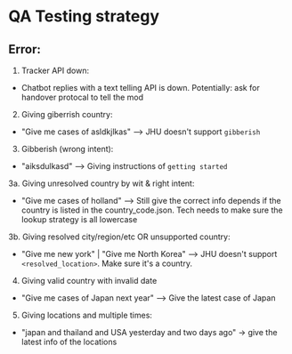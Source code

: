 # QA Testing strategy
## Error:
1. Tracker API down:
- Chatbot replies with a text telling API is down. Potentially: ask for handover protocal to tell the mod

2. Giving giberrish country:
- "Give me cases of asldkjlkas" --> JHU doesn't support `gibberish`

3. Gibberish (wrong intent):
- "aiksdulkasd" --> Giving instructions of `getting started`

3a. Giving unresolved country by wit & right intent:
- "Give me cases of holland" --> Still give the correct info depends if the country is listed in the country_code.json. Tech needs to make sure the lookup strategy is all lowercase

3b. Giving resolved city/region/etc OR unsupported country:
- "Give me new york" | "Give me North Korea" --> JHU doesn't support `<resolved_location>`. Make sure it's a country.

4. Giving valid country with invalid date
- "Give me cases of Japan next year" --> Give the latest case of Japan

5. Giving locations and multiple times:
- "japan and thailand and USA yesterday and two days ago" -> give the latest info of the locations